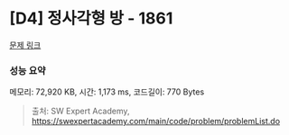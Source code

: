 # [D4] 정사각형 방 - 1861 

[문제 링크](https://swexpertacademy.com/main/code/problem/problemDetail.do?contestProbId=AV5LtJYKDzsDFAXc) 

### 성능 요약

메모리: 72,920 KB, 시간: 1,173 ms, 코드길이: 770 Bytes



> 출처: SW Expert Academy, https://swexpertacademy.com/main/code/problem/problemList.do